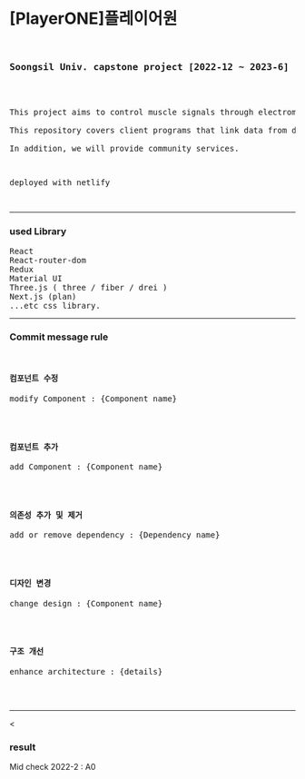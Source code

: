 <h1>[PlayerONE]플레이어원</h1>
<pre>
  <h3>Soongsil Univ. capstone project [2022-12 ~ 2023-6]</h3>

<p>This project aims to control muscle signals through electromyogram sensors to control other devices in real time.<br/>
This repository covers client programs that link data from devices to cloud Firestore in real time and render it animated using three.js. <br/>
In addition, we will provide community services.</p>
<p>deployed with netlify</p>
</pre>
  <hr/>
  <h3>used Library</h3>
  <pre>
React
React-router-dom
Redux
Material UI
Three.js ( three / fiber / drei ) 
Next.js (plan)
...etc css library.
</pre>


<hr/>
  <h3>Commit message rule</h3>
  <pre>
  <h4>컴포넌트 수정</h4><p>modify Component : {Component name}</p>
  <h4>컴포넌트 추가</h4><p>add Component : {Component name}</p>
  <h4>의존성 추가 및 제거</h4><p>add or remove dependency : {Dependency name}</p>
  <h4>디자인 변경</h4><p>change design : {Component name}</p>
  <h4>구조 개선</h4><p>enhance architecture : {details}</p>
  </pre>
<hr/>
<
<h3>result</h3>
<p>Mid check 2022-2 : A0</p>
 
